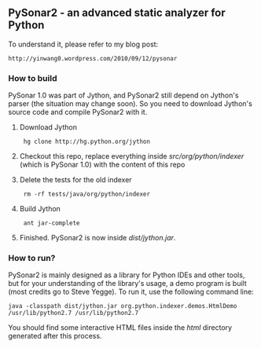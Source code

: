## PySonar2 - an advanced static analyzer for Python

To understand it, please refer to my blog post:

    http://yinwang0.wordpress.com/2010/09/12/pysonar


### How to build

PySonar 1.0 was part of Jython, and PySonar2 still depend on Jython's parser
(the situation may change soon). So you need to download Jython's source code
and compile PySonar2 with it.


1. Download Jython

        hg clone http://hg.python.org/jython

2. Checkout this repo, replace everything inside _src/org/python/indexer_ (which
   is PySonar 1.0) with the content of this repo

3. Delete the tests for the old indexer

        rm -rf tests/java/org/python/indexer

4. Build Jython

        ant jar-complete

5. Finished. PySonar2 is now inside _dist/jython.jar_.


### How to run?

PySonar2 is mainly designed as a library for Python IDEs and other tools, but
for your understanding of the library's usage, a demo program is built (most
credits go to Steve Yegge). To run it, use the following command line:

    java -classpath dist/jython.jar org.python.indexer.demos.HtmlDemo /usr/lib/python2.7 /usr/lib/python2.7

You should find some interactive HTML files inside the _html_ directory
generated after this process.
